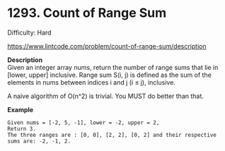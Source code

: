 # 1293. Count of Range Sum

Difficulty: Hard

https://www.lintcode.com/problem/count-of-range-sum/description

**Description**  
Given an integer array nums, return the number of range sums that lie in [lower, upper] inclusive.
Range sum S(i, j) is defined as the sum of the elements in nums between indices i and j (i ≤ j), inclusive.

A naive algorithm of O(n^2) is trivial. You MUST do better than that.

**Example**  
```
Given nums = [-2, 5, -1], lower = -2, upper = 2,
Return 3.
The three ranges are : [0, 0], [2, 2], [0, 2] and their respective sums are: -2, -1, 2.
```
